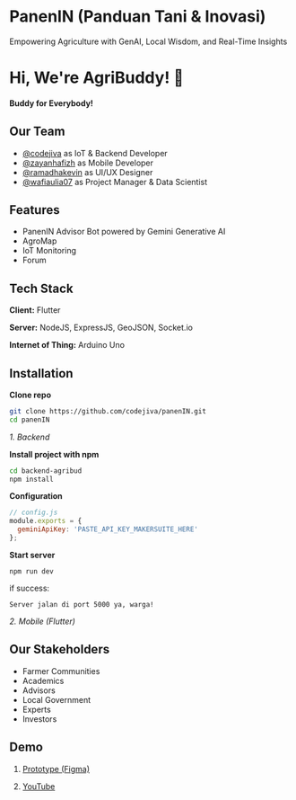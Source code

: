 
# PanenIN (Panduan Tani & Inovasi)

Empowering Agriculture with GenAI, Local Wisdom, and Real-Time Insights



# Hi, We're AgriBuddy! 👋
#### Buddy for Everybody!


## Our Team

- [@codejiva](https://github.com/codejiva) as IoT & Backend Developer
- [@zayanhafizh](https://github.com/zayanhafizh) as Mobile Developer
- [@ramadhakevin](https://github.com/ramadhakevin) as UI/UX Designer
- [@wafiaulia07](https://github.com/wafiaulia07) as Project Manager & Data Scientist




## Features

- PanenIN Advisor Bot powered by Gemini Generative AI
- AgroMap
- IoT Monitoring
- Forum


## Tech Stack

**Client:** Flutter

**Server:** NodeJS, ExpressJS, GeoJSON, Socket.io

**Internet of Thing:** Arduino Uno


## Installation

**Clone repo**

```bash
git clone https://github.com/codejiva/panenIN.git
cd panenIN
```
*1. Backend*

**Install project with npm**

```bash
cd backend-agribud
npm install
```

**Configuration**
```javascript
// config.js
module.exports = {
  geminiApiKey: 'PASTE_API_KEY_MAKERSUITE_HERE'
};
```

**Start server**
```
npm run dev
```
if success:
```
Server jalan di port 5000 ya, warga!
```

*2. Mobile (Flutter)*

## Our Stakeholders

- Farmer Communities
- Academics
- Advisors
- Local Government
- Experts
- Investors


## Demo

1. [Prototype (Figma)](https://www.figma.com/design/ir6gsvOYALi54kceyhFaln/APAC?node-id=0-1&t=VdTtZ82sClfdr0sV-1)

2. [YouTube](https://www.youtube.com/watch?v=LsnnMpTKxtQ)

